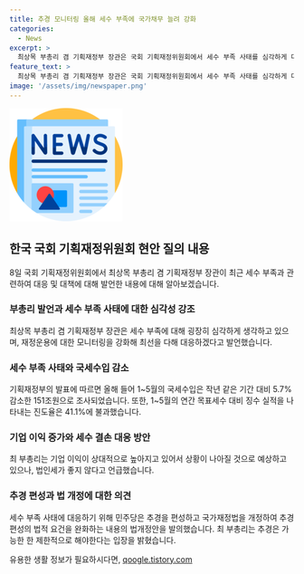 ```yaml
---
title: 추경 모니터링 올해 세수 부족에 국가채무 늘려 강화
categories:
  - News
excerpt: >
  최상목 부총리 겸 기획재정부 장관은 국회 기획재정위원회에서 세수 부족 사태를 심각하게 대처할 것을 약속하며, 추가경정예산 편성에 대해 신중한 입장을 밝혔다. 올해 들어 5월까지의 국세수입이 작년 같은 기간 대비 5.7% 감소한 것으로 나타나며, 추경은 제한적으로 해야 한다는 입장을 표명했다. 만약 추경이 필요하다면 취약 계층의 생계 안정과 양극화 해소를 위해 불가피한 경우에 한해 이루어져야 한다는 입장이다. 최 부총리는 기업 이익이 증가하고 있어 상황이 나아질 것으로 예상되지만, 여전히 세수 부족은 계속되고 있다고 강조했다.
feature_text: >
  최상목 부총리 겸 기획재정부 장관은 국회 기획재정위원회에서 세수 부족 사태를 심각하게 대처할 것을 약속하며, 추가경정예산 편성에 대해 신중한 입장을 밝혔다. 올해 들어 5월까지의 국세수입이 작년 같은 기간 대비 5.7% 감소한 것으로 나타나며, 추경은 제한적으로 해야 한다는 입장을 표명했다. 만약 추경이 필요하다면 취약 계층의 생계 안정과 양극화 해소를 위해 불가피한 경우에 한해 이루어져야 한다는 입장이다. 최 부총리는 기업 이익이 증가하고 있어 상황이 나아질 것으로 예상되지만, 여전히 세수 부족은 계속되고 있다고 강조했다.
image: '/assets/img/newspaper.png'
---
```


<p><img src="/assets/img/newspaper.png" alt="kimp 속보" /></p>

<h2 data-ke-size="size26">한국 국회 기획재정위원회 현안 질의 내용</h2>

<p data-ke-size="size16">8일 국회 기획재정위원회에서 최상목 부총리 겸 기획재정부 장관이 최근 세수 부족과 관련하여 대응 및 대책에 대해 발언한 내용에 대해 알아보겠습니다.</p>

<h3>부총리 발언과 세수 부족 사태에 대한 심각성 강조</h3>

<p data-ke-size="size16">최상목 부총리 겸 기획재정부 장관은 세수 부족에 대해 굉장히 심각하게 생각하고 있으며, 재정운용에 대한 모니터링을 강화해 최선을 다해 대응하겠다고 발언했습니다.</p>

<h3>세수 부족 사태와 국세수입 감소</h3>

<p data-ke-size="size16">기획재정부의 발표에 따르면 올해 들어 1~5월의 국세수입은 작년 같은 기간 대비 5.7% 감소한 151조원으로 조사되었습니다. 또한, 1~5월의 연간 목표세수 대비 징수 실적을 나타내는 진도율은 41.1%에 불과했습니다.</p>

<h3>기업 이익 증가와 세수 결손 대응 방안</h3>

<p data-ke-size="size16">최 부총리는 기업 이익이 상대적으로 높아지고 있어서 상황이 나아질 것으로 예상하고 있으나, 법인세가 좋지 않다고 언급했습니다.</p>

<h3>추경 편성과 법 개정에 대한 의견</h3>

<p data-ke-size="size16">세수 부족 사태에 대응하기 위해 민주당은 추경을 편성하고 국가재정법을 개정하여 추경 편성의 법적 요건을 완화하는 내용의 법개정안을 발의했습니다. 최 부총리는 추경은 가능한 한 제한적으로 해야한다는 입장을 밝혔습니다.</p>
유용한 생활 정보가 필요하시다면, <a href="https://qoogle.tistory.com" rel="dofollow">qoogle.tistory.com</a>


